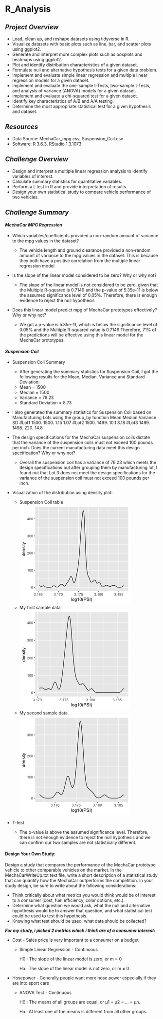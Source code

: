 # R_Analysis


## ***Project Overview***
  * Load, clean up, and reshape datasets using tidyverse in R.
  * Visualize datasets with basic plots such as line, bar, and scatter plots using ggplot2.
  * Generate and interpret more complex plots such as boxplots and heatmaps using ggplot2.
  * Plot and identify distribution characteristics of a given dataset.
  * Formulate null and alternative hypothesis tests for a given data problem.
  * Implement and evaluate simple linear regression and multiple linear regression models for a given dataset.
  * Implement and evaluate the one-sample t-Tests, two-sample t-Tests, and analysis of variance (ANOVA) models for a given dataset.
  * Implement and evaluate a chi-squared test for a given dataset.
  * Identify key characteristics of A/B and A/A testing.
  * Determine the most appropriate statistical test for a given hypothesis and dataset.

  
## ***Resources***
  * Data Source: MechaCar_mpg.csv, Suspension_Coil.csv
  * Software: R 3.6.3, RStudio 1.3.1073
  
## ***Challenge Overview***
  * Design and interpret a multiple linear regression analysis to identify variables of interest.
  * Calculate summary statistics for quantitative variables.
  * Perform a t-test in R and provide interpretation of results.
  * Design your own statistical study to compare vehicle performance of two vehicles.
  
## ***Challenge Summary***

#### ***MechaCar MPG Regression***
* Which variables/coefficients provided a non-random amount of variance to the mpg values in the dataset?
  * The vehicle length and ground clearance provided a non-random amount of variance to the mpg values in the dataset. This is because they both have a positive correlation from the multiple linear regression model

* Is the slope of the linear model considered to be zero? Why or why not?
  * The slope of the linear model is not considered to be zero, given that the Multiple R-squared is 0.7149 and the p-value of 5.35e-11 is below the assumed significance level of 0.05%. Therefore, there is enough evidence to reject the null hypothesis

* Does this linear model predict mpg of MechaCar prototypes effectively? Why or why not?
  * We got a p-value is 5.35e-11, which is below the significance level of 0.05% and the Multiple R-squared value is 0.7149.Therefore, 71% of the predictions will be effective using this linear model for the MechaCar prototypes.


#### ***Suspension Coil***
* Suspension Coil Summary
  * After generating the summary statistics for Suspension Coil, I got the following results for the Mean, Median, Variance and Standard Deviation:
   * Mean = 1500
   * Median = 1500
   * Variance = 76.23
   * Standard Deviation = 8.73

* I also generated the summary statistics for Suspension Coil based on Manufacturing Lots using the group_by function
        Mean     Median  Variance SD
#Lot1   1500.    1500.   1.15    1.07
#Lot2   1500.    1499.   10.1    3.18
#Lot3   1499.    1498.   220.    14.8 


* The design specifications for the MechaCar suspension coils dictate that the variance of the suspension coils must not exceed 100 pounds per inch. Does the current manufacturing data meet this design specification? Why or why not?

  * Overall the suspension coil has a variance of 76.23 which meets the design specifications but after grouping them by manufacturing lot, I found out that Lot 3 does not meet the design specifications for the variance of the suspension coil must not exceed 100 pounds per inch.
  
* Visualization of the distribution using density plot:

  * Suspension Coil table
  ![](https://github.com/soijebor/R_Analysis/blob/master/Challenge/images/Rplot%201.png)
  * My first sample data
  ![](https://github.com/soijebor/R_Analysis/blob/master/Challenge/images/Rplot%20sample%201.png)
  * My second sample data
  ![](https://github.com/soijebor/R_Analysis/blob/master/Challenge/images/Rplot%20sample2.png)

* T-test
  * The p-value is above the assumed significance level. Therefore, there is not enough evidence to reject the null hypothesis and we can confirm our two samples are not statistically different.

#### Design Your Own Study:

Design a study that compares the performance of the MechaCar prototype vehicle to other comparable vehicles on the market. In the MechaCarWriteUp.txt text file, write a short description of a statistical study that can quantify how the MechaCar outperforms the competition. In your study design, be sure to write about the following considerations:

 * Think critically about what metrics you would think would be of interest to a consumer (cost, fuel efficiency, color options, etc.).
 * Determine what question we would ask, what the null and alternative hypothesis would be to answer that question, and what statistical test could be used to test this hypothesis.
 * Knowing what test should be used, what data should be collected?


***For my study, i picked 2 metrics which i think are of a consumer interest:***
* Cost - Sales price is very important to a consumer on a budget
  * Simple Linear Regression - Continuous
  
     H0 : The slope of the linear model is zero, or m = 0
     
     Ha : The slope of the linear model is not zero, or m ≠ 0
     
* Hosepower - Generally people want more hose power especially if they are into sport cars
  * ANOVA Test - Continuous
  
    H0 : The means of all groups are equal, or µ1 = µ2 = … = µn.
    
    Ha : At least one of the means is different from all other groups.


